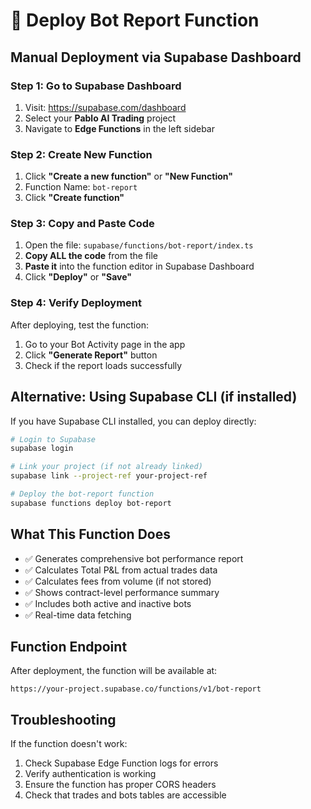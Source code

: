 # 🚀 Deploy Bot Report Function

## Manual Deployment via Supabase Dashboard

### Step 1: Go to Supabase Dashboard

1. Visit: https://supabase.com/dashboard
2. Select your **Pablo AI Trading** project
3. Navigate to **Edge Functions** in the left sidebar

### Step 2: Create New Function

1. Click **"Create a new function"** or **"New Function"**
2. Function Name: `bot-report`
3. Click **"Create function"**

### Step 3: Copy and Paste Code

1. Open the file: `supabase/functions/bot-report/index.ts`
2. **Copy ALL the code** from the file
3. **Paste it** into the function editor in Supabase Dashboard
4. Click **"Deploy"** or **"Save"**

### Step 4: Verify Deployment

After deploying, test the function:

1. Go to your Bot Activity page in the app
2. Click **"Generate Report"** button
3. Check if the report loads successfully

## Alternative: Using Supabase CLI (if installed)

If you have Supabase CLI installed, you can deploy directly:

```bash
# Login to Supabase
supabase login

# Link your project (if not already linked)
supabase link --project-ref your-project-ref

# Deploy the bot-report function
supabase functions deploy bot-report
```

## What This Function Does

- ✅ Generates comprehensive bot performance report
- ✅ Calculates Total P&L from actual trades data
- ✅ Calculates fees from volume (if not stored)
- ✅ Shows contract-level performance summary
- ✅ Includes both active and inactive bots
- ✅ Real-time data fetching

## Function Endpoint

After deployment, the function will be available at:
```
https://your-project.supabase.co/functions/v1/bot-report
```

## Troubleshooting

If the function doesn't work:

1. Check Supabase Edge Function logs for errors
2. Verify authentication is working
3. Ensure the function has proper CORS headers
4. Check that trades and bots tables are accessible

